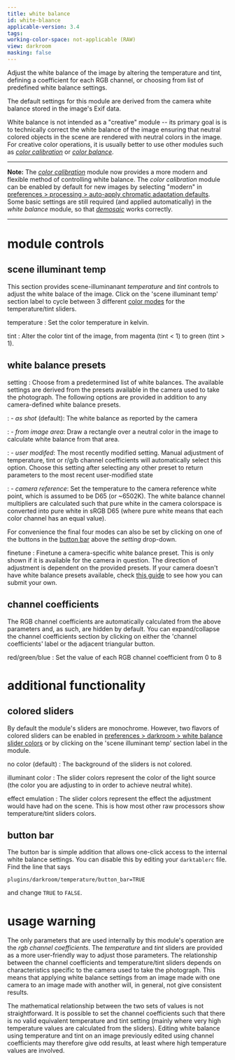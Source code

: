 ```yaml
---
title: white balance
id: white-blaance
applicable-version: 3.4
tags: 
working-color-space: not-applicable (RAW) 
view: darkroom
masking: false
---
```


Adjust the white balance of the image by altering the temperature and tint, defining a coefficient for each RGB channel, or choosing from list of predefined white balance settings.

The default settings for this module are derived from the camera white balance stored in the image's Exif data.

White balance is not intended as a "creative" module -- its primary goal is is to technically correct the white balance of the image ensuring that neutral colored objects in the scene are rendered with neutral colors in the image. For creative color operations, it is usually better to use other modules such as [_color calibration_](./color-calibration.md) or [_color balance_](./color-balance.md).

---

**Note:** The [_color calibration_](./color-calibration.md) module now provides a more modern and flexible method of controlling white balance. The _color calibration_ module can be enabled by default for new images by selecting "modern" in [preferences > processing > auto-apply chromatic adaptation defaults](../../../preferences-settings/processing.md). Some basic settings are still required (and applied automatically) in the _white balance_ module, so that [_demosaic_](./demosaic.md) works correctly.

---

# module controls

## scene illuminant temp

This section provides scene-illuminanant _temperature_ and _tint_ controls to adjust the white balace of the image. Click on the 'scene illuminant temp' section label to cycle between 3 different [color modes](#colored-sliders) for the temperature/tint sliders. 

temperature
: Set the color temperature in kelvin.

tint
: Alter the color tint of the image, from magenta (tint < 1) to green (tint > 1).

## white balance presets

setting
: Choose from a predetermined list of white balances. The available settings are derived from the presets available in the camera used to take the photograph. The following options are provided in addition to any camera-defined white balance presets.

: - _as shot_ (default): The white balance as reported by the camera

: - _from image area_: Draw a rectangle over a neutral color in the image to calculate white balance from that area.

: - _user modifed_: The most recently modified setting. Manual adjustment of temperature, tint or r/g/b channel coefficients will automatically select this option. Choose this setting after selecting any other preset to return parameters to the most recent user-modified state

: - _camera reference_: Set the temperature to the camera reference white point, which is assumed to be D65 (or ~6502K). The white balance channel multipliers are calculated such that pure white in the camera colorspace is converted into pure white in sRGB D65 (where pure white means that each color channel has an equal value). 

For convenience the final four modes can also be set by clicking on one of the buttons in the [button bar](#button-bar) above the _setting_ drop-down.

finetune
: Finetune a camera-specific white balance preset. This is only shown if it is available for the camera in question. The direction of adjustment is dependent on the provided presets. If your camera doesn't have white balance presets available, check [this guide](https://github.com/darktable-org/darktable/wiki/White-balance-presets) to see how you can submit your own.

## channel coefficients

The RGB channel coefficients are automatically calculated from the above parameters and, as such, are hidden by default. You can expand/collapse the channel coefficients section by clicking on either the 'channel coefficients' label or the adjacent triangular button.

red/green/blue
: Set the value of each RGB channel coefficient from 0 to 8

# additional functionality

## colored sliders

By default the module's sliders are monochrome. However, two flavors of colored sliders can be enabled in [preferences > darkroom > white balance slider colors](../../preferences-settings/darkroom.md) or by clicking on the 'scene illuminant temp' section label in the module.

no color (default)
: The background of the sliders is not colored.

illuminant color
: The slider colors represent the color of the light source (the color you are adjusting to in order to achieve neutral white).

effect emulation
: The slider colors represent the effect the adjustment would have had on the scene. This is how most other raw processors show temperature/tint sliders colors.

## button bar

The button bar is simple addition that allows one-click access to the internal white balance settings. You can disable this by editing your `darktablerc` file. Find the line that says

```
plugins/darkroom/temperature/button_bar=TRUE
```

and change `TRUE` to `FALSE`.

# usage warning

The only parameters that are used internally by this module's operation are the _rgb channel coefficients_. The _temperature_ and _tint_ sliders are provided as a more user-friendly way to adjust those parameters. The relationship between the channel coefficients and temperature/tint sliders depends on characteristics specific to the camera used to take the photograph. This means that applying white balance settings from an image made with one camera to an image made with another will, in general, not give consistent results.

The mathematical relationship between the two sets of values is not straightforward. It is possible to set the channel coefficients such that there is no valid equivalent temperature and tint setting (mainly where very high temperature values are calculated from the sliders). Editing white balance using temperature and tint on an image previously edited using channel coefficients may therefore give odd results, at least where high temperature values are involved.
